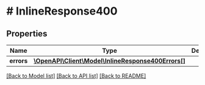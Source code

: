 # # InlineResponse400

## Properties

Name | Type | Description | Notes
------------ | ------------- | ------------- | -------------
**errors** | [**\OpenAPI\Client\Model\InlineResponse400Errors[]**](InlineResponse400Errors.md) |  | [optional] 

[[Back to Model list]](../../README.md#documentation-for-models) [[Back to API list]](../../README.md#documentation-for-api-endpoints) [[Back to README]](../../README.md)



